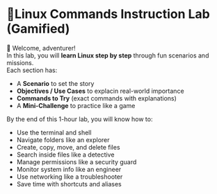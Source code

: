 # 🎯Linux Commands Instruction Lab (Gamified)

🖖 Welcome, adventurer!   
In this lab, you will **learn Linux step by step** through fun scenarios and missions.  
Each section has:  
- A **Scenario** to set the story  
- **Objectives / Use Cases** to explacin real-world importance  
- **Commands to Try** (exact commands with explanations)  
- A **Mini-Challenge** to practice like a game  

By the end of this 1-hour lab, you will know how to:  
- Use the terminal and shell  
- Navigate folders like an explorer  
- Create, copy, move, and delete files  
- Search inside files like a detective  
- Manage permissions like a security guard  
- Monitor system info like an engineer  
- Use networking like a troubleshooter  
- Save time with shortcuts and aliases  

